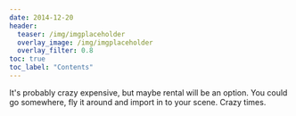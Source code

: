 ```yaml
---
date: 2014-12-20
header:
  teaser: /img/imgplaceholder
  overlay_image: /img/imgplaceholder
  overlay_filter: 0.8
toc: true
toc_label: "Contents"
--- 
```

It's probably crazy expensive, but maybe rental will be an option. You could
go somewhere, fly it around and import in to your scene. Crazy times.

